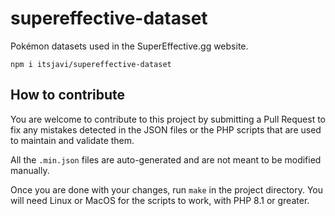 # supereffective-dataset

Pokémon datasets used in the SuperEffective.gg website.

```
npm i itsjavi/supereffective-dataset
```

## How to contribute

You are welcome to contribute to this project by submitting a Pull Request to fix any mistakes
detected in the JSON files or the PHP scripts that are used to maintain and validate them.

All the `.min.json` files are auto-generated and are not meant to be modified manually.

Once you are done with your changes, run `make` in the project directory.
You will need Linux or MacOS for the scripts to work, with PHP 8.1 or greater.
